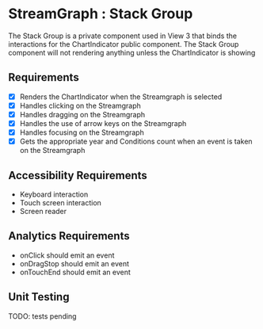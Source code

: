 # StreamGraph : Stack Group

The Stack Group is a private component used in View 3 that binds the interactions for the ChartIndicator
public component. The Stack Group component will not rendering anything unless the ChartIndicator
is showing

## Requirements

* [X] Renders the ChartIndicator when the Streamgraph is selected
* [X] Handles clicking on the Streamgraph
* [X] Handles dragging on the Streamgraph
* [X] Handles the use of arrow keys on the Streamgraph
* [X] Handles focusing on the Streamgraph
* [X] Gets the appropriate year and Conditions count when an event is taken on the Streamgraph

## Accessibility Requirements

* Keyboard interaction
* Touch screen interaction
* Screen reader

## Analytics Requirements

* onClick should emit an event
* onDragStop should emit an event
* onTouchEnd should emit an event

## Unit Testing

TODO: tests pending 
